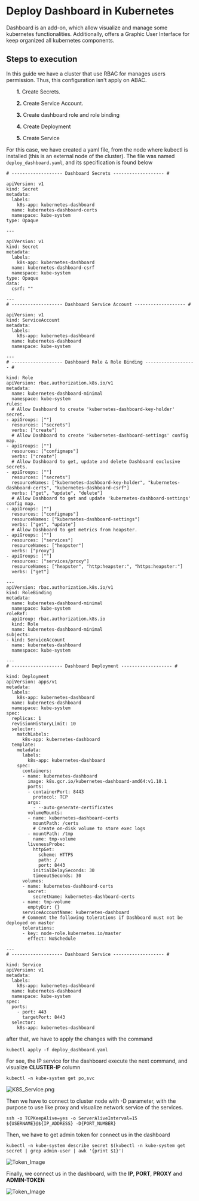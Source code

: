 # Deploy Dashboard in Kubernetes

Dashboard is an add-on, which allow visualize and manage some kubernetes functionalities. Additionally, offers a Graphic User Interface for keep organized all kubernetes components.

## Steps to execution

In this guide we have a cluster that use RBAC for manages users permission. Thus, this configuration isn't apply on ABAC.

&nbsp;&nbsp;&nbsp;&nbsp;&nbsp;&nbsp; **1.** Create Secrets.

&nbsp;&nbsp;&nbsp;&nbsp;&nbsp;&nbsp; **2.** Create Service Account.

&nbsp;&nbsp;&nbsp;&nbsp;&nbsp;&nbsp; **3.** Create dashboard role and role binding

&nbsp;&nbsp;&nbsp;&nbsp;&nbsp;&nbsp; **4.** Create Deployment

&nbsp;&nbsp;&nbsp;&nbsp;&nbsp;&nbsp; **5.** Create Service

For this case, we have created a yaml file, from the node where kubectl is installed (this is an external node of the cluster). The file was named ```deploy_dashboard.yaml```, and its specification is found below

```command
# ------------------- Dashboard Secrets ------------------- #

apiVersion: v1
kind: Secret
metadata:
  labels:
    k8s-app: kubernetes-dashboard
  name: kubernetes-dashboard-certs
  namespace: kube-system
type: Opaque

---

apiVersion: v1
kind: Secret
metadata:
  labels:
    k8s-app: kubernetes-dashboard
  name: kubernetes-dashboard-csrf
  namespace: kube-system
type: Opaque
data:
  csrf: ""

---
# ------------------- Dashboard Service Account ------------------- #

apiVersion: v1
kind: ServiceAccount
metadata:
  labels:
    k8s-app: kubernetes-dashboard
  name: kubernetes-dashboard
  namespace: kube-system

---
# ------------------- Dashboard Role & Role Binding ------------------- #

kind: Role
apiVersion: rbac.authorization.k8s.io/v1
metadata:
  name: kubernetes-dashboard-minimal
  namespace: kube-system
rules:
  # Allow Dashboard to create 'kubernetes-dashboard-key-holder' secret.
- apiGroups: [""]
  resources: ["secrets"]
  verbs: ["create"]
  # Allow Dashboard to create 'kubernetes-dashboard-settings' config map.
- apiGroups: [""]
  resources: ["configmaps"]
  verbs: ["create"]
  # Allow Dashboard to get, update and delete Dashboard exclusive secrets.
- apiGroups: [""]
  resources: ["secrets"]
  resourceNames: ["kubernetes-dashboard-key-holder", "kubernetes-dashboard-certs", "kubernetes-dashboard-csrf"]
  verbs: ["get", "update", "delete"]
  # Allow Dashboard to get and update 'kubernetes-dashboard-settings' config map.
- apiGroups: [""]
  resources: ["configmaps"]
  resourceNames: ["kubernetes-dashboard-settings"]
  verbs: ["get", "update"]
  # Allow Dashboard to get metrics from heapster.
- apiGroups: [""]
  resources: ["services"]
  resourceNames: ["heapster"]
  verbs: ["proxy"]
- apiGroups: [""]
  resources: ["services/proxy"]
  resourceNames: ["heapster", "http:heapster:", "https:heapster:"]
  verbs: ["get"]

---
apiVersion: rbac.authorization.k8s.io/v1
kind: RoleBinding
metadata:
  name: kubernetes-dashboard-minimal
  namespace: kube-system
roleRef:
  apiGroup: rbac.authorization.k8s.io
  kind: Role
  name: kubernetes-dashboard-minimal
subjects:
- kind: ServiceAccount
  name: kubernetes-dashboard
  namespace: kube-system

---
# ------------------- Dashboard Deployment ------------------- #

kind: Deployment
apiVersion: apps/v1
metadata:
  labels:
    k8s-app: kubernetes-dashboard
  name: kubernetes-dashboard
  namespace: kube-system
spec:
  replicas: 1
  revisionHistoryLimit: 10
  selector:
    matchLabels:
      k8s-app: kubernetes-dashboard
  template:
    metadata:
      labels:
        k8s-app: kubernetes-dashboard
    spec:
      containers:
      - name: kubernetes-dashboard
        image: k8s.gcr.io/kubernetes-dashboard-amd64:v1.10.1
        ports:
        - containerPort: 8443
          protocol: TCP
        args:
          - --auto-generate-certificates
        volumeMounts:
        - name: kubernetes-dashboard-certs
          mountPath: /certs
          # Create on-disk volume to store exec logs
        - mountPath: /tmp
          name: tmp-volume
        livenessProbe:
          httpGet:
            scheme: HTTPS
            path: /
            port: 8443
          initialDelaySeconds: 30
          timeoutSeconds: 30
      volumes:
      - name: kubernetes-dashboard-certs
        secret:
          secretName: kubernetes-dashboard-certs
      - name: tmp-volume
        emptyDir: {}
      serviceAccountName: kubernetes-dashboard
      # Comment the following tolerations if Dashboard must not be deployed on master
      tolerations:
      - key: node-role.kubernetes.io/master
        effect: NoSchedule

---
# ------------------- Dashboard Service ------------------- #

kind: Service
apiVersion: v1
metadata:
  labels:
    k8s-app: kubernetes-dashboard
  name: kubernetes-dashboard
  namespace: kube-system
spec:
  ports:
    - port: 443
      targetPort: 8443
  selector:
    k8s-app: kubernetes-dashboard
```

after that, we have to apply the changes with the command 
```command
kubectl apply -f deploy_dashboard.yaml
```

For see, the IP service for the dashboard execute the next command, and visualize **CLUSTER-IP** column
```
kubectl -n kube-system get po,svc
```
![K8S_Service.png](../../images/K8S_Service.png)

Then we have to connect to cluster node with -D parameter, with the purpose to use like proxy and visualize network service of the services.
```
ssh -o TCPKeepAlive=yes -o ServerAliveInterval=15 ${USERNAME}@${IP_ADDRESS} -D{PORT_NUMBER}
```

Then, we have to get admin token for connect us in the dashboard

```
kubectl -n kube-system describe secret $(kubectl -n kube-system get secret | grep admin-user | awk '{print $1}')
```

![Token_Image](../../images/Token_admin.png)

Finally, we connect us in the dashboard, with the **IP**, **PORT**, **PROXY** and **ADMIN-TOKEN**

![Token_Image](../../images/K8S_Connection.png)